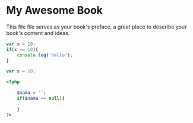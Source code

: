 # My Awesome Book

This file file serves as your book's preface, a great place to describe your book's content and ideas.

```javascript
var x = 10;
if(x == 10){
    console.log('hello');
}
```

```js
var x = 10;
```

```php
<?php

    $nama = '';
    if($nama == null){
    
    }
?>
```



